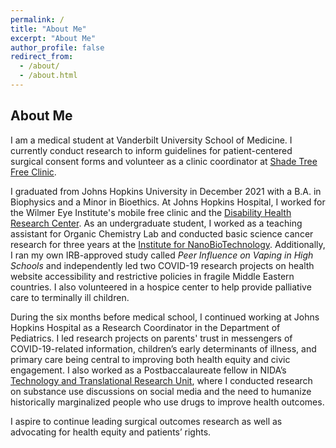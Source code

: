 ```yaml
---
permalink: /
title: "About Me"
excerpt: "About Me"
author_profile: false
redirect_from: 
  - /about/
  - /about.html
---
```


## About Me

I am a medical student at Vanderbilt University School of Medicine. I currently conduct research to inform guidelines for patient-centered surgical consent forms and volunteer as a clinic coordinator at [Shade Tree Free Clinic](https://www.shadetreeclinic.org/).

I graduated from Johns Hopkins University in December 2021 with a B.A. in Biophysics and a Minor in Bioethics. At Johns Hopkins Hospital, I worked for the Wilmer Eye Institute's mobile free clinic and the [Disability Health Research Center](https://disabilityhealth.jhu.edu/). As an undergraduate student, I worked as a teaching assistant for Organic Chemistry Lab and conducted basic science cancer research for three years at the [Institute for NanoBioTechnology](https://inbt.jhu.edu/). Additionally, I ran my own IRB-approved study called *Peer Influence on Vaping in High Schools* and independently led two COVID-19 research projects on health website accessibility and restrictive policies in fragile Middle Eastern countries. I also volunteered in a hospice center to help provide palliative care to terminally ill children. 

During the six months before medical school, I continued working at Johns Hopkins Hospital as a Research Coordinator in the Department of Pediatrics. I led research projects on parents' trust in messengers of COVID-19-related information, children’s early determinants of illness, and primary care being central to improving both health equity and civic engagement. I also worked as a Postbaccalaureate fellow in NIDA’s [Technology and Translational Research Unit](https://bcurtislab.com/), where I conducted research on substance use discussions on social media and the need to humanize historically marginalized people who use drugs to improve health outcomes. 

I aspire to continue leading surgical outcomes research as well as advocating for health equity and patients’ rights.
